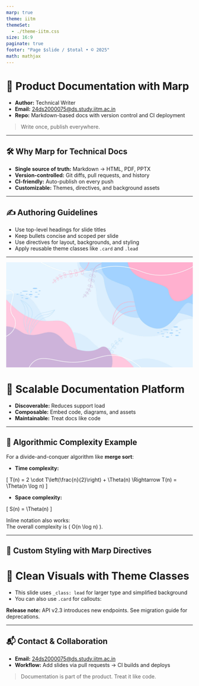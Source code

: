 ```yaml
---
marp: true
theme: iitm
themeSet:
  - ./theme-iitm.css
size: 16:9
paginate: true
footer: "Page $slide / $total • © 2025"
math: mathjax
---
```


<!-- _class: lead -->
# 📘 Product Documentation with Marp

- **Author:** Technical Writer  
- **Email:** 24ds2000075@ds.study.iitm.ac.in  
- **Repo:** Markdown-based docs with version control and CI deployment

> Write once, publish everywhere.

---

## 🛠 Why Marp for Technical Docs

- **Single source of truth:** Markdown → HTML, PDF, PPTX  
- **Version-controlled:** Git diffs, pull requests, and history  
- **CI-friendly:** Auto-publish on every push  
- **Customizable:** Themes, directives, and background assets

---

## ✍️ Authoring Guidelines

- Use top-level headings for slide titles  
- Keep bullets concise and scoped per slide  
- Use directives for layout, backgrounds, and styling  
- Apply reusable theme classes like `.card` and `.lead`

---

![bg](assets/bg.jpg)

# 🌌 Scalable Documentation Platform

- **Discoverable:** Reduces support load  
- **Composable:** Embed code, diagrams, and assets  
- **Maintainable:** Treat docs like code

---

## 📐 Algorithmic Complexity Example

For a divide-and-conquer algorithm like **merge sort**:

- **Time complexity:**
  

\[
  T(n) = 2 \cdot T\left(\frac{n}{2}\right) + \Theta(n) \Rightarrow T(n) = \Theta(n \log n)
  \]



- **Space complexity:**
  

\[
  S(n) = \Theta(n)
  \]



Inline notation also works:  
The overall complexity is \( O(n \log n) \).

---

## 🎨 Custom Styling with Marp Directives

<!-- _class: lead -->
# 🎯 Clean Visuals with Theme Classes

- This slide uses `_class: lead` for larger type and simplified background  
- You can also use `.card` for callouts:

<div class="card">
  <strong>Release note:</strong> API v2.3 introduces new endpoints. See migration guide for deprecations.
</div>

---

## 📬 Contact & Collaboration

- **Email:** 24ds2000075@ds.study.iitm.ac.in  
- **Workflow:** Add slides via pull requests → CI builds and deploys

> Documentation is part of the product. Treat it like code.
